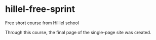 # hillel-free-sprint
Free short course from Hilllel school

Through this course, the final page of the single-page site was created.
